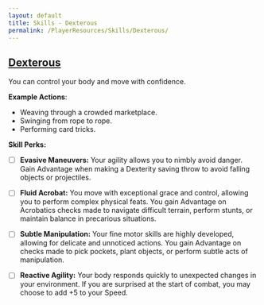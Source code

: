 ```yaml
---
layout: default
title: Skills - Dexterous
permalink: /PlayerResources/Skills/Dexterous/
---
```

## [Dexterous](#Dexterous)
You can control your body and move with confidence.

**Example Actions**:
- Weaving through a crowded marketplace.
- Swinging from rope to rope.
- Performing card tricks.

**Skill Perks:**
- ☐ **Evasive Maneuvers:** Your agility allows you to nimbly avoid danger. Gain Advantage when making a Dexterity saving throw to avoid falling objects or projectiles.
  
- ☐ **Fluid Acrobat:** You move with exceptional grace and control, allowing you to perform complex physical feats. You gain Advantage on Acrobatics checks made to navigate difficult terrain, perform stunts, or maintain balance in precarious situations.
  
- ☐ **Subtle Manipulation:** Your fine motor skills are highly developed, allowing for delicate and unnoticed actions. You gain Advantage on checks made to pick pockets, plant objects, or perform subtle acts of manipulation.
  
- ☐ **Reactive Agility:** Your body responds quickly to unexpected changes in your environment. If you are surprised at the start of combat, you may choose to add +5 to your Speed.